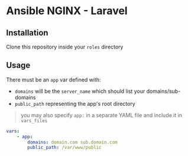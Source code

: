 # Ansible NGINX - Laravel

## Installation
Clone this repository inside your ```roles``` directory

## Usage
There must be an ```app``` var defined with:

- ```domains``` will be the ```server_name``` which should list your domains/sub-domains
- ```public_path``` representing the app's root directory

> you may also specify ```app:``` in a separate YAML file and include it in ```vars_files```

```yaml
vars:
    - app:
        domains: domain.com sub.domain.com
        public_path: /var/www/public
```